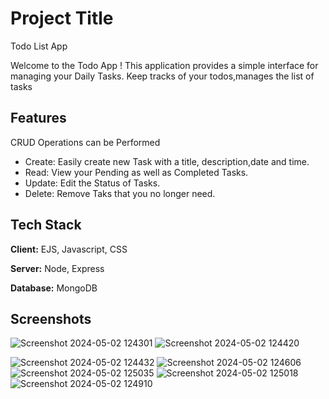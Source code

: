 
# Project Title
Todo List App

Welcome to the Todo App ! This application provides a simple interface for managing your Daily Tasks. 
Keep tracks of your todos,manages the list of tasks
## Features

CRUD Operations can be Performed


- Create: Easily create new Task with a title, description,date and time.
- Read: View your Pending as well as Completed Tasks.
- Update: Edit the Status of Tasks.
- Delete: Remove Taks that you no longer need.

## Tech Stack

**Client:** EJS, Javascript, CSS

**Server:** Node, Express

**Database:** MongoDB

## Screenshots
![Screenshot 2024-05-02 124301](https://github.com/anurajsingh416/Todo-app/assets/112105681/070baa89-67c3-4e3c-9955-795d2e9d9942)
![Screenshot 2024-05-02 124420](https://github.com/anurajsingh416/Todo-app/assets/112105681/25470c5d-d381-4045-92a3-c13a0562fc72)

![Screenshot 2024-05-02 124432](https://github.com/anurajsingh416/Todo-app/assets/112105681/b8e27979-aca6-46f4-b2ff-0bf8a2b3aa87)
![Screenshot 2024-05-02 124606](https://github.com/anurajsingh416/Todo-app/assets/112105681/b5d1b25b-7fc8-4ab2-b669-61ad67df3dcd)
![Screenshot 2024-05-02 125035](https://github.com/anurajsingh416/Todo-app/assets/112105681/66227454-c587-44fc-8202-9d7e9ff8c4db)
![Screenshot 2024-05-02 125018](https://github.com/anurajsingh416/Todo-app/assets/112105681/811fdb6c-30c6-4d96-86fe-aeb5a4b45dd7)
![Screenshot 2024-05-02 124910](https://github.com/anurajsingh416/Todo-app/assets/112105681/68e9e352-7cd8-40ff-bad7-60f76b9c6691)

